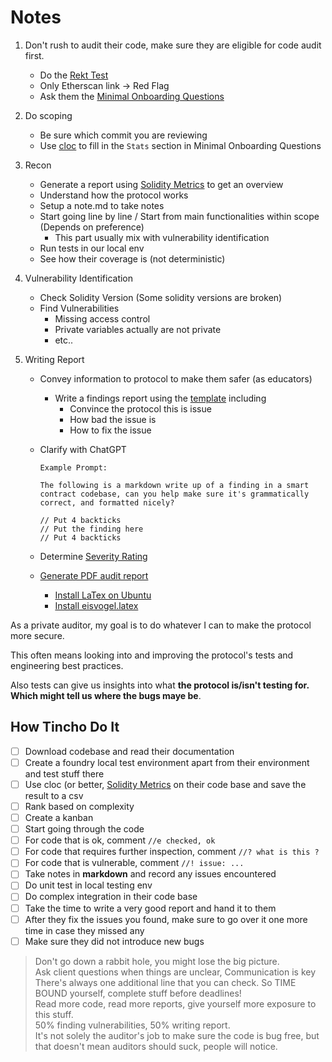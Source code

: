 # Notes

1. Don't rush to audit their code, make sure they are eligible for code audit first.
    - Do the [Rekt Test](https://blog.trailofbits.com/2023/08/14/can-you-pass-the-rekt-test/)
    - Only Etherscan link -> Red Flag
    - Ask them the [Minimal Onboarding Questions](https://github.com/Cyfrin/security-and-auditing-full-course-s23/blob/main/minimal-onboarding-questions.md)
2. Do scoping
    - Be sure which commit you are reviewing
    - Use [cloc](https://github.com/AlDanial/cloc) to fill in the `Stats` section in Minimal Onboarding Questions
3. Recon
    - Generate a report using [Solidity Metrics](https://github.com/Consensys/solidity-metrics) to get an overview
    - Understand how the protocol works
    - Setup a note.md to take notes
    - Start going line by line / Start from main functionalities within scope (Depends on preference)
        - This part usually mix with vulnerability identification
    - Run tests in our local env 
    - See how their coverage is (not deterministic)

4. Vulnerability Identification
    - Check Solidity Version (Some solidity versions are broken)
    - Find Vulnerabilities
        - Missing access control
        - Private variables actually are not private
        - etc..

5. Writing Report
    - Convey information to protocol to make them safer (as educators)
        - Write a findings report using the [template](https://github.com/Cyfrin/security-and-auditing-full-course-s23/blob/main/finding_layout.md) including
            - Convince the protocol this is issue
            - How bad the issue is
            - How to fix the issue
    - Clarify with ChatGPT

        ```
        Example Prompt:

        The following is a markdown write up of a finding in a smart contract codebase, can you help make sure it's grammatically correct, and formatted nicely?

        // Put 4 backticks
        // Put the finding here
        // Put 4 backticks
        ```
    - Determine [Severity Rating](https://docs.codehawks.com/hawks-auditors/how-to-evaluate-a-finding-severity)
    - [Generate PDF audit report](https://github.com/Cyfrin/audit-report-templating)
        - [Install LaTex on Ubuntu](https://geekflare.com/how-to-install-latex-on-ubuntu/)
        - [Install eisvogel.latex](https://github.com/Wandmalfarbe/pandoc-latex-template)


As a private auditor, my goal is to do whatever I can to make the protocol more secure. 

This often means looking into and improving the protocol's tests and engineering best practices.

Also tests can give us insights into what **the protocol is/isn't testing for. Which might tell us where the bugs maye be**.

## How Tincho Do It
- [ ] Download codebase and read their documentation
- [ ] Create a foundry local test environment apart from their environment and test stuff there
- [ ] Use cloc (or better, [Solidity Metrics](https://github.com/Consensys/solidity-metrics) on their code base and save the result to a csv
- [ ] Rank based on complexity
- [ ] Create a kanban
- [ ] Start going through the code
- [ ] For code that is ok, comment `//e checked, ok`
- [ ] For code that requires further inspection, comment `//? what is this ?`
- [ ] For code that is vulnerable, comment `//! issue: ...`
- [ ] Take notes in **markdown** and record any issues encountered
- [ ] Do unit test in local testing env
- [ ] Do complex integration in their code base
- [ ] Take the time to write a very good report and hand it to them
- [ ] After they fix the issues you found, make sure to go over it one more time in case they missed any
- [ ] Make sure they did not introduce new bugs

> Don't go down a rabbit hole, you might lose the big picture.<br>
> Ask client questions when things are unclear, Communication is key <br>
> There's always one additional line that you can check. So TIME BOUND yourself, complete stuff before deadlines!<br>
> Read more code, read more reports, give yourself more exposure to this stuff. <br>
> 50% finding vulnerabilities, 50% writing report. <br>
> It's not solely the auditor's job to make sure the code is bug free, but that doesn't mean auditors should suck, people will notice. 
